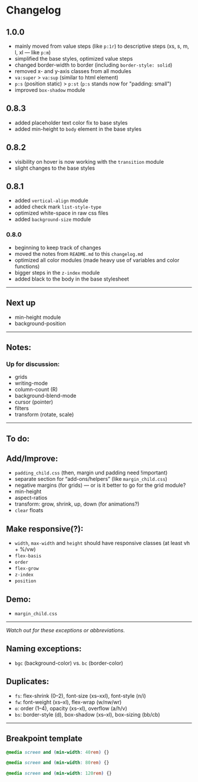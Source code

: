 # Changelog

## 1.0.0

- mainly moved from value steps (like `p:1r`) to descriptive steps (xs, s, m, l, xl — like `p:m`)
- simplified the base styles, optimized value steps
- changed border-width to border (including `border-style: solid`)
- removed x- and y-axis classes from all modules
- `va:super` > `va:sup` (similar to html element)
- `p:s` (position static) > `p:st` (`p:s` stands now for "padding: small")
- improved `box-shadow` module

## 0.8.3

- added placeholder text color fix to base styles
- added min-height to `body` element in the base styles


## 0.8.2

- visibility on hover is now working with the `transition` module
- slight changes to the base styles

## 0.8.1

- added `vertical-align` module
- added check mark `list-style-type`
- optimized white-space in raw css files
- added `background-size` module


### 0.8.0

- beginning to keep track of changes
- moved the notes from `README.md` to this `changelog.md`
- optimized all color modules (made heavy use of variables and color functions)
- bigger steps in the `z-index` module
- added black to the body in the base stylesheet


---

## Next up

- min-height module
- background-position


---

## Notes:

### Up for discussion:

- grids
- writing-mode
- column-count (R)
- background-blend-mode
- cursor (pointer)
- filters
- transform (rotate, scale)


---

## To do:

## Add/Improve:

- `padding_child.css` (then, margin und padding need !important)
- separate section for “add-ons/helpers” (like `margin_child.css`)
- negative margins (for grids) — or is it better to go for the grid module?
- min-height
- aspect-ratios
- transform: grow, shrink, up, down (for animations?)
- `clear` floats

## Make responsive(?):

- `width`, `max-width` and `height` should have responsive classes (at least vh + %/vw)
- `flex-basis`
- `order`
- `flex-grow`
- `z-index`
- `position`

## Demo:

- `margin_child.css`

---

*Watch out for these exceptions or abbreviations.*

## Naming exceptions:

- `bgc` (background-color) vs. `bc` (border-color)

## Duplicates:

- `fs`: flex-shrink (0–2), font-size (xs–xxl), font-style (n/i)
- `fw`: font-weight (xs–xl), flex-wrap (w/nw/wr)
- `o`: order (1–4), opacity (xs–xl), overflow (a/h/v)
- `bs`: border-style (d), box-shadow (xs–xl), box-sizing (bb/cb)

---

## Breakpoint template

```css
@media screen and (min-width: 40rem) {}

@media screen and (min-width: 80rem) {}

@media screen and (min-width: 120rem) {}
```
